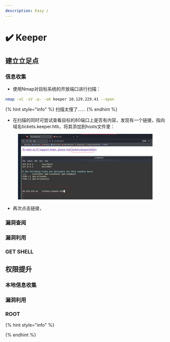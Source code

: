 ```yaml
---
description: Easy /
---
```


# ✔️ Keeper

## 建立立足点

### 信息收集

* 使用Nmap对目标系统的开放端口进行扫描：

```bash
nmap -sC -sV -p- -oA keeper 10.129.229.41 --open
```

{% hint style="info" %}
扫描太慢了......
{% endhint %}

* 在扫描的同时可尝试查看目标的80端口上是否有内容，发现有一个链接，指向域名tickets.keeper.htb，将其添加到hosts文件里：

<figure><img src="../../.gitbook/assets/1 (16).png" alt=""><figcaption></figcaption></figure>

* 再次点击链接，









### 漏洞查阅









### 漏洞利用









### GET SHELL











## 权限提升

### 本地信息收集







### 漏洞利用









### ROOT







{% hint style="info" %}

{% endhint %}
